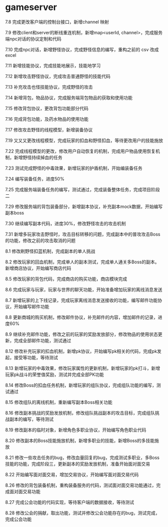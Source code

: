 # gameserver

7.8 完成更改客户端的控制台接口，新增channel 映射
 
7.9 修改client和server的断线重连机制，新增map<userId, channel>，完成服务端npc对话的协议定制和代码

7.10 完成npc对话，新增野怪协议，完成野怪信息的编写，重构之前的 csv 改成 excel

7.11 新增技能协议，完成技能地展示，技能地学习

7.12 新增攻击野怪协议，完成攻击普通野怪的技能代码

7.13 补充攻击也怪技能协议，完成野怪的攻击

7.14 新增背包，物品协议，完成服务端背包物品的获取和使用功能

7.15 修改背包协议，更改背包功能部分代码

7.16 完成背包功能，及药水物品的使用功能

7.17 修改攻击野怪的线程模型，新增装备协议

7.19 又又又更改线程模型，完成玩家的扣血和野怪扣血，等待更改用户的技能施放

7.22 完成线程模型的更改，修改用户自动恢复的机制，完成用户物品使用恢复机制，新增野怪持续掉血的任务

7.23 测试完成野怪的中毒效果，新增玩家的护盾机制，开始编装备任务

7.24 编写装备任务，进度50%

7.25 完成服务端装备任务的编写，测试通过，完成装备整体任务，完成项目阶段二

7.29 修改服务端的背包装备部分，新增副本协议，补充副本mock数据，开始编写副本boss

7.30 继续编写副本代码，进度30%，修改野怪攻击的攻击机制

7.31 新增多玩家攻击野怪时，攻击目标转移的问题，完成副本中的普攻攻击Boss的功能，修改之前的攻击取消的问题

8.1 修改刷野怪扣蓝机制，完成副本的单人挑战

8.2 修改玩家的回血机制，完成单人的副本测试，完成单人通关多Boss的副本。新增商店协议，开始编写商店代码

8.5 修改玩家的背包代码，完成商店的购买功能，商店模块完成

8.6 完成玩家与玩家，玩家与世界的聊天功能，开始准备增加玩家的离线消息发送

8.7 新增玩家的上下线记录，完成玩家离线消息发送接收的功能，编写邮件功能协议，开始编写邮件功能

8.8 更新商城的购买机制，修改邮件协议，补充邮件的内容，增加邮件的记录，进度60%

8.9 继续补充邮件功能，修改之前的玩家的奖励发放部分，修改物品的使用状态更新，完成全部邮件功能，测试通过

8.12 修改补充玩家的扣血机制，新增pk协议，开始编写pk相关的代码，完成pk发起，接受等功能，等待测试

8.13 新增玩家的中毒效果，修改玩家属性的更新机制，新增玩家的pk打斗，新增玩家pk战斗的荣誉值奖励，测试并完成全部PK功能

8.14 修改Boss的扣血任务机制，新增玩家的组队协议，完成组队功能的编写，测试通过

8.15 修改组队的离线机制，重新编写副本Boss相关功能

8.16 修改副本挑战的奖励发放机制，修改组队挑战副本的攻击目标，完成组队挑战副本的编写，等待测试

8.19 修改副本的临时对象，新增角色多职业协议，开始编写角色职业代码

8.20 修改副本的Boss技能施放机制，新增多职业的技能，新增Boss的多技能施放

8.21 修改一些攻击任务的bug，修改血量回复的bug，完成测试多职业，多Boss技能的功能，完成阶段三，更新副本的奖励发放机制，准备开始面对面交易

8.22 开始编写面对面交易，增加交易协议，开始编写面对面交易代码

8.26 修改的背包装备机制，重构装备服务的代码，测试面对面交易功能通过，完成面对面交易功能

8.27 完成公会功能的代码实现，等待客户端的数据接收，等待测试

8.28 修改公会的捐献，取出功能，测试并修改公会功能存在的bug，测试完成，完成公会功能